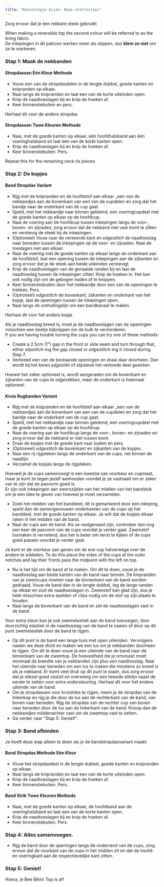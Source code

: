 ```yaml
---
title: "Bikinitopje bijen: Naai-instructies"
---
```


<Warning>
Zorg ervoor dat je een rekbare steek gebruikt
</Warning>

<Note>

When making a reversible top the second colour will be referred to as the lining fabric.  
De inkepingen in dit patroon werken meer als stippen, dus **klem ze niet** om ze te markeren.

</Note>

### Stap 1: Maak de nekbanden

#### Stropdassen Eén Kleur Methode

- Vouw een van de stropdasdelen in de lengte dubbel, goede kanten en knipranden op elkaar.
- Naai langs de knipranden en laat een van de korte uiteinden open.
- Knip de naadtoeslagen bij en knip de hoeken af.
- Keer binnenstebuiten en pers.

<Note>Herhaal dit voor de andere stropdas</Note>

#### Stropdassen Twee Kleuren Methode

- Naai, met de goede kanten op elkaar, één hoofdhalsband aan één voeringhalsband en laat één van de korte kanten open.
- Knip de naadtoeslagen bij en knip de hoeken af.
- Keer binnenstebuiten. Pers.

<Note>Repeat this for the remaining neck tie pieces</Note>

### Stap 2: De kopjes

#### Band Stropdas Variant

- Rijg met de knipranden en de hoofdstof aan elkaar _een van de nekbandjes aan de bovenkant van een van de cupdelen en zorg dat het bandje naar de onderkant van de cup gaat.
- Speld, met het nekbandje naar binnen geklemd, een voeringcupdeel met de goede kanten op elkaar op de hoofdcup.
- Naai de voering aan de hoofdcup tussen inkepingen langs de voor-, boven- en zijnaden, zorg ervoor dat de nekband niet vast komt te zitten en verstevig de steek bij de inkepingen.
- (Optioneel) Vouw naar de verkeerde kant en _edgestitch_ de naadtoeslag naar beneden tussen de inkepingen op de voor- en zijnaden. Naai de toeslagen niet aan elkaar.
- Naai de voering met de goede kanten op elkaar langs de onderkant aan de hoofdstof, laat een opening tussen de inkepingen aan de zijkanten en zorg ervoor dat je de steek aan beide uiteinden verstevigt.
- Knip de naadtoeslagen van de genaaide randen bij en laat de naadtoeslag tussen de inkepingen zitten. Knip de hoeken in. Het kan ook nodig zijn om de gebogen naden af te knippen.
- Keer binnenstebuiten door het nekbandje door een van de openingen te trekken. Pers.
- (Optioneel) _edgestitch_ de bovenkant, zijkanten en onderkant van het kopje, laat de openingen tussen de inkepingen open.
- Naai langs de omhullingslijn om een bandkanaal te maken.

<Note>Herhaal dit voor het andere kopje</Note>

<Tip>

Als je naadtoeslag breed is, moet je de naadtoeslagen van de openingen misschien een beetje bijknippen om de bulk te verminderen.  
If you are having trouble turning the cups you can try one of these methods:

- Create a 2.5cm (1") gap in the front or side seam and turn through that, either _slipstitch_-ing the gap closed or _edgestitch_-ing it closed during Step 7.
- Verbreed een van de bestaande openingen en draai daar doorheen. Dan wordt bij het keren _edgestikt_ of _slipsteek_ het verbrede deel gesloten.

</Tip>
<Note>

Hoewel het zeker optioneel is, wordt aangeraden om de bovenkant en zijkanten van de cups te _edgestikken_, maar de onderkant is helemaal optioneel.

</Note>

#### Kruis Rugbanden Variant

- Rijg met de knipranden en de hoofdstof aan elkaar _een van de nekbandjes aan de bovenkant van een van de cupdelen en zorg dat het bandje naar de onderkant van de cup gaat.
- Speld, met het nekbandje naar binnen geklemd, een voeringcupdeel met de goede kanten op elkaar op de hoofdcup.
- Naai de voering aan de hoofdcup langs de voor-, boven- en zijnaden en zorg ervoor dat de nekband er niet tussen komt.
- Draai de kopjes met de goede kant naar buiten en pers.
- (Optioneel) _edgestitch_ de bovenkant en zijkanten van de kopjes.
- Naai een rij rijgsteken langs de onderkant van de cups, net binnen de naadlijn.
- Verzamel de kopjes langs de rijgsteken.

<Tip>

Hoeveel je de cups samenvoegt is een kwestie van voorkeur en cupmaat, maar je kunt ze tegen jezelf aanhouden voordat je ze vastnaait om er zeker van te zijn dat de pasvorm goed is.  
Er zijn ook inkepingen aan weerszijden van het midden van het bandstuk om je een idee te geven van hoeveel je moet verzamelen.

</Tip>

- Zoek het midden van het banddeel, dit is gemarkeerd door een inkeping, speld dan de samengevouwen onderkanten van de cups op het banddeel, met de goede kanten op elkaar. Je wilt dat de kopjes elkaar raken in het midden van de band.
- Naai de cups aan de band. Als ze vastgenaaid zijn, controleer dan nog een keer de pasvorm van de cups voordat je verder gaat. Zwemstof losmaken is vervelend, dus het is beter om eerst te kijken of de cups goed passen voordat je verder gaat.

<Note>

Je kunt er de voorkeur aan geven om de ene cup halverwege over de andere te wikkelen. To do this place the sides of the cups at the outer notches and lay their fronts pass the midpoint with the left on top.

</Note>

- Nu is het tijd om de band af te maken. Om dit te doen, vouw je de naadtoeslag aan beide kanten van de band naar binnen. De knipranden van je zwemcups moeten naar de binnenkant van de band worden gedraaid. Vouw de band dan in de lengte dubbel, leg de lange randen op elkaar en sluit de naadtoeslagen in. Zwemstof kan glad zijn, dus je hebt misschien extra spelden of clips nodig om de stof op zijn plaats te houden.
- Naai langs de bovenkant van de band en zet de naadtoeslagen vast in de band.

<Tip>

Voor extra steun kun je ook zwemelastiek aan de band toevoegen, door doorzichtig elastiek in de naadtoeslag van de band te naaien of door op dit punt zwemelastiek door de band te rijgen.

</Tip>

- Op dit punt is de band een lange buis met open uiteinden. Vervolgens naaien we deze dicht en maken we een lus om je nekbanden doorheen te rijgen. Om dit te doen vouw je een uiteinde van de band naar de binnenkant van de zwemtop. De hoeveelheid die je omvouwt moet minimaal de breedte van je nekbanden zijn plus een naadtoeslag. Naai het uiteinde naar beneden om een lus te maken die minstens zo breed is als je nekband. Er komt veel druk op dit punt te staan, dus zorg ervoor dat je stiksel goed vastzit en overweeg om een tweede stiklijn naast de eerste te zetten voor extra ondersteuning. Herhaal dit voor het andere uiteinde van de band.
- Om je stropdassen voor kruislinks te rijgen, neem je de stropdas van de linkerkop en rijg je die door de lus aan de rechterkant van de band, van boven naar beneden. Rijg de stropdas van de rechter cup van boven naar beneden door de lus aan de linkerkant van de band. Knoop dan de nekbandjes middenachter vast om de zwemtop vast te zetten.
- Ga verder naar "Stap 5: Geniet!".

### Stap 3: Band afbinden

Je hoeft deze stap alleen te doen als je de bandstropdasvariant maakt.

#### Band Stropdas Methode Eén Kleur

- Vouw het stropdasdeel in de lengte dubbel, goede kanten en knipranden op elkaar.
- Naai langs de knipranden en laat een van de korte uiteinden open.
- Knip de naadtoeslagen bij en knip de hoeken af.
- Keer binnenstebuiten. Pers.

#### Band Strik Twee Kleuren Methode

- Naai, met de goede kanten op elkaar, de hoofdband aan de voeringhalsband en laat een van de korte kanten open.
- Knip de naadtoeslagen bij en knip de hoeken af.
- Keer binnenstebuiten. Pers.

### Stap 4: Alles samenvoegen.

- Rijg de band door de openingen langs de onderrand van de cups, zorg ervoor dat de voorkant van de cups in het midden zit en dat de hoofd- en voeringkant aan de respectievelijke kant zitten.

### Stap 5: Geniet!

Hoera, je Bee Bikini Top is af!
